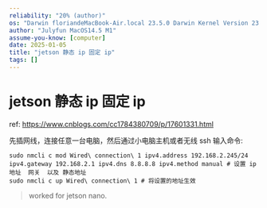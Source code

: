 ```yaml
---
reliability: "20% (author)"
os: "Darwin floriandeMacBook-Air.local 23.5.0 Darwin Kernel Version 23.5.0: Wed May  1 20:16:51 PDT 2024; root:xnu-10063.121.3~5/RELEASE_ARM64_T8103 arm64"
author: "Julyfun MacOS14.5 M1"
assume-you-know: [computer]
date: 2025-01-05
title: "jetson 静态 ip 固定 ip"
tags: []
---
```


# jetson 静态 ip 固定 ip

ref: https://www.cnblogs.com/cc1784380709/p/17601331.html

先插网线，连接任意一台电脑，然后通过小电脑主机或者无线 ssh 输入命令:


```
sudo nmcli c mod Wired\ connection\ 1 ipv4.address 192.168.2.245/24 ipv4.gateway 192.168.2.1 ipv4.dns 8.8.8.8 ipv4.method manual # 设置 ip 地址  网关  以及 静态地址
sudo nmcli c up Wired\ connection\ 1 # 将设置的地址生效
```

> worked for jetson nano.

